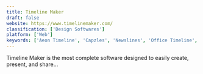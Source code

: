 ```yaml
---
title: Timeline Maker
draft: false 
website: https://www.timelinemaker.com/
classification: ['Design Softwares']
platform: ['Web']
keywords: ['Aeon Timeline', 'Capzles', 'Newslines', 'Office Timeline', 'Preceden', 'SIMILE Widgets', 'TimeRime', 'Timeline', 'Timeline 3D', 'Timli', 'WikiTimelines', 'liniaa']
---
```

Timeline Maker is the most complete software designed to easily create, present, and share...